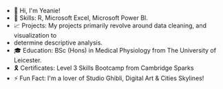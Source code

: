 
- 👋 Hi, I'm Yeanie!
- 🌟 Skills: R, Microsoft Excel, Microsoft Power BI.
- 📈 Projects: My projects primarily revolve around data cleaning, and visualization to
- determine descriptive analysis.
- 🎓 Education: BSc (Hons) in Medical Physiology from The University of Leicester.
- 🎗️ Certificates: Level 3 Skills Bootcamp from Cambridge Sparks
- ⚡ Fun Fact: I'm a lover of Studio Ghibli, Digital Art & Cities Skylines!
<!---
yeaniel/yeaniel is a ✨ special ✨ repository because its `README.md` (this file) appears on your GitHub profile.
You can click the Preview link to take a look at your changes.
--->
